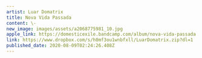 ```yaml
---
artist: Luar Domatrix
title: Nova Vida Passada
content: \-
new_image: images/assets/a2068775981_10.jpg
apple_link: https://domesticexile.bandcamp.com/album/nova-vida-passada
link: https://www.dropbox.com/s/h0mf3ou1wnbfxll/LuarDomatrix.zip?dl=1
published_date: 2020-08-09T02:24:26.408Z
---
```

